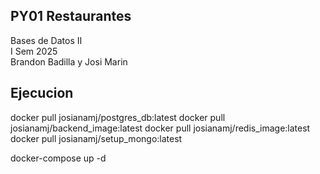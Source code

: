 ﻿## PY01 Restaurantes
Bases de Datos II <br>
I Sem 2025 <br>
Brandon Badilla y Josi Marin <br>

## Ejecucion
docker pull josianamj/postgres_db:latest 
docker pull josianamj/backend_image:latest
docker pull josianamj/redis_image:latest
docker pull josianamj/setup_mongo:latest

docker-compose up -d



